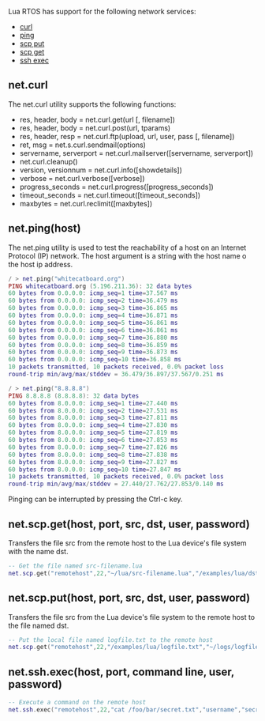 Lua RTOS has support for the following network services:

* [curl](#curl)
* [ping](#ping)
* [scp put](#netscpputhost-port-src-dst-user-password)
* [scp get](#netscpgethost-port-src-dst-user-password)
* [ssh exec](#netsshexechost-port-command-line-user-password)

## net.curl

The net.curl utility supports the following functions:

* res, header, body = net.curl.get(url [, filename])
* res, header, body = net.curl.post(url, tparams)
* res, header, resp = net.curl.ftp(upload, url, user, pass [, filename])
* ret, msg = net.s.curl.sendmail(options)
* servername, serverport = net.curl.mailserver([servername, serverport])
* net.curl.cleanup()
* version, versionnum = net.curl.info([showdetails])
* verbose = net.curl.verbose([verbose])
* progress_seconds = net.curl.progress([progress_seconds])
* timeout_seconds = net.curl.timeout([timeout_seconds])
* maxbytes = net.curl.reclimit([maxbytes])

## net.ping(host)

The net.ping utility is used to test the reachability of a host on an Internet Protocol (IP) network. The host argument is a string with the host name o the host ip address.

```lua
/ > net.ping("whitecatboard.org")
PING whitecatboard.org (5.196.211.36): 32 data bytes
60 bytes from 0.0.0.0: icmp_seq=1 time=37.567 ms
60 bytes from 0.0.0.0: icmp_seq=2 time=36.479 ms
60 bytes from 0.0.0.0: icmp_seq=3 time=36.865 ms
60 bytes from 0.0.0.0: icmp_seq=4 time=36.871 ms
60 bytes from 0.0.0.0: icmp_seq=5 time=36.861 ms
60 bytes from 0.0.0.0: icmp_seq=6 time=36.861 ms
60 bytes from 0.0.0.0: icmp_seq=7 time=36.880 ms
60 bytes from 0.0.0.0: icmp_seq=8 time=36.859 ms
60 bytes from 0.0.0.0: icmp_seq=9 time=36.873 ms
60 bytes from 0.0.0.0: icmp_seq=10 time=36.858 ms
10 packets transmitted, 10 packets received, 0.0% packet loss
round-trip min/avg/max/stddev = 36.479/36.897/37.567/0.251 ms
```

```lua
/ > net.ping("8.8.8.8")
PING 8.8.8.8 (8.8.8.8): 32 data bytes
60 bytes from 8.0.0.0: icmp_seq=1 time=27.440 ms
60 bytes from 8.0.0.0: icmp_seq=2 time=27.531 ms
60 bytes from 8.0.0.0: icmp_seq=3 time=27.811 ms
60 bytes from 8.0.0.0: icmp_seq=4 time=27.830 ms
60 bytes from 8.0.0.0: icmp_seq=5 time=27.819 ms
60 bytes from 8.0.0.0: icmp_seq=6 time=27.853 ms
60 bytes from 8.0.0.0: icmp_seq=7 time=27.826 ms
60 bytes from 8.0.0.0: icmp_seq=8 time=27.838 ms
60 bytes from 8.0.0.0: icmp_seq=9 time=27.827 ms
60 bytes from 8.0.0.0: icmp_seq=10 time=27.847 ms
10 packets transmitted, 10 packets received, 0.0% packet loss
round-trip min/avg/max/stddev = 27.440/27.762/27.853/0.140 ms
```

Pinging can be interrupted by pressing the Ctrl-c key.

## net.scp.get(host, port, src, dst, user, password)

Transfers the file src from the remote host to the Lua device's file system with the name dst.

```lua
-- Get the file named src-filename.lua
net.scp.get("remotehost",22,"~/lua/src-filename.lua","/examples/lua/dst-filename.lua","username","secretpass")
```

## net.scp.put(host, port, src, dst, user, password)

Transfers the file src from the Lua device's file system to the remote host to the file named dst.

```lua
-- Put the local file named logfile.txt to the remote host
net.scp.get("remotehost",22,"/examples/lua/logfile.txt","~/logs/logfile.txt","username","secretpass")
```

## net.ssh.exec(host, port, command line, user, password)

```lua
-- Execute a command on the remote host
net.ssh.exec("remotehost",22,"cat /foo/bar/secret.txt","username","secretpass")
```